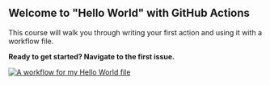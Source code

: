 ## Welcome to "Hello World" with GitHub Actions

This course will walk you through writing your first action and using it with a workflow file. 

**Ready to get started? Navigate to the first issue.**

[![A workflow for my Hello World file](https://github.com/SuMineLee/hello-github-actions/actions/workflows/main.yml/badge.svg?branch=main)](https://github.com/SuMineLee/hello-github-actions/actions/workflows/main.yml)
